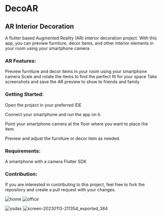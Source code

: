 <h1>DecoAR</h1>


<h2><b>AR Interior Decoration</b></h2>
A flutter based Augmented Reality (AR) interior decoration project. With this app, you can preview furniture, decor items, and other interior elements in your room using your smartphone camera.

<h3><b>AR Features:</b></h3>
Preview furniture and decor items in your room using your smartphone camera
Scale and rotate the items to find the perfect fit for your space
Take screenshots and save the AR preview to show to friends and family

<h3><b>Getting Started:</b></h3>

Open the project in your preferred IDE

Connect your smartphone and run the app on it.

Point your smartphone camera at the floor where you want to place the item.

Preview and adjust the furniture or decor item as needed.

<h3><b>Requirements:</b></h3>

A smartphone with a camera
Flutter SDK
<h3><b>Contribution:</b></h3>
If you are interested in contributing to this project, feel free to fork the repository and create a pull request with your changes.


![home](https://user-images.githubusercontent.com/60542288/217027524-b8da810d-7a05-4feb-b88c-d3498584a67c.png) 
![office](https://user-images.githubusercontent.com/60542288/217027519-97c09cf6-acec-4886-90ca-890e593634cf.png)

![ssdas](https://user-images.githubusercontent.com/60542288/217027653-ef29a031-3ed6-45c3-89bd-d7d55fe111cd.png)
![screen-20230113-211354_exported_384](https://user-images.githubusercontent.com/60542288/217028018-6d932fd0-cdbd-41a0-84a3-55bb4c0ef488.jpg)

